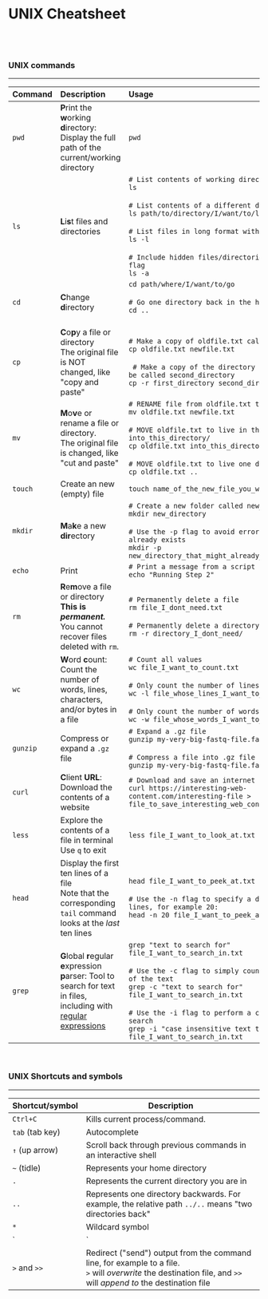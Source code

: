 # UNIX Cheatsheet

<br><br>

### UNIX commands

-----

Command | Description | Usage 
:-------|:-------------------------------------------------------------------------------------|:-----
`pwd` | **P**rint the **w**orking **d**irectory: Display the full path of the current/working directory | `pwd`
`ls` | **L**i**s**t files and directories |  `# List contents of working directory` <br> `ls` <br><br> `# List contents of a different directory` <br> `ls path/to/directory/I/want/to/list` <br><br> `# List files in long format with the -l flag` <br> `ls -l`  <br><br> `# Include hidden files/directories with the -a flag` <br> `ls -a` 
`cd` | **C**hange **d**irectory | `cd path/where/I/want/to/go`  <br><br> `# Go one directory back in the heirarchy` <br> `cd ..` <br><br>
`cp` | **C**o**p**y a file or directory <br> The original file is NOT changed, like "copy and paste"| `# Make a copy of oldfile.txt called newfile.txt` <br> `cp oldfile.txt newfile.txt`  <br><br> ` # Make a copy of the directory first_directory to be called second_directory` <br> `cp -r first_directory second_directory`
`mv` | **M**o**v**e or rename a file or directory. <br> The original file is changed, like "cut and paste" |  `# RENAME file from oldfile.txt to newfile.txt` <br> `mv oldfile.txt newfile.txt`  <br><br> `# MOVE oldfile.txt to live in the directory into_this_directory/`<br> `cp oldfile.txt into_this_directory/`  <br><br> `# MOVE oldfile.txt to live one directory back` <br> `cp oldfile.txt ..`
`touch` | Create an new (empty) file | `touch name_of_the_new_file_you_want_to_create.txt` 
`mkdir` | **M**a**k**e a new **dir**ectory | `# Create a new folder called new_directory` <br> `mkdir new_directory` <br><br> `# Use the -p flag to avoid errors if the directory already exists` <br> `mkdir -p new_directory_that_might_already_have_been_created`
`echo` | Print | `# Print a message from a script` <br> `echo "Running Step 2"`
`rm` | **R**e**m**ove a file or directory <br> **This is _permanent._** You cannot recover files deleted with `rm`. | `# Permanently delete a file` <br> `rm file_I_dont_need.txt` <br><br> `# Permanently delete a directory` <br> `rm -r directory_I_dont_need/`
`wc` | **W**ord **c**ount: Count the number of words, lines, characters, and/or bytes in a file | `# Count all values` <br> `wc file_I_want_to_count.txt` <br><br> `# Only count the number of lines with the -l flag` <br> `wc -l file_whose_lines_I_want_to_count.txt` <br><br> `# Only count the number of words with the -w flag` <br> `wc -w file_whose_words_I_want_to_count.txt`
`gunzip` | Compress or expand a `.gz` file |  `# Expand a .gz file` <br> `gunzip my-very-big-fastq-file.fastq.gz` <br><br> `# Compress a file into .gz file` <br> `gunzip my-very-big-fastq-file.fastq` 
`curl` | **C**lient **URL**: Download the contents of a website |  `# Download and save an internet file and save ` <br> `curl https://interesting-web-content.com/interesting-file > file_to_save_interesting_web_content_in.txt` 
`less` | Explore the contents of a file in terminal <br> Use `q` to exit | `less file_I_want_to_look_at.txt`
`head` | Display the first ten lines of a file <br> Note that the corresponding `tail` command looks at the _last_ ten lines | `head file_I_want_to_peek_at.txt` <br><br> `# Use the -n flag to specify a different number of lines, for example 20:` <br> `head -n 20 file_I_want_to_peek_at.txt`
`grep` | **G**lobal **r**egular **e**xpression **p**arser: Tool to search for text in files, including with [regular expressions](https://en.wikipedia.org/wiki/Regular_expression) | `grep "text to search for" file_I_want_to_search_in.txt` <br><br> `# Use the -c flag to simply count the occurrences of the text` <br> `grep -c "text to search for" file_I_want_to_search_in.txt` <br><br> `# Use the -i flag to perform a case insensitive search` <br> `grep -i "case insensitive text to search for" file_I_want_to_search_in.txt`


<br>

### UNIX Shortcuts and symbols

-----

Shortcut/symbol | Description
----------|-----------------------------------------------------------
`Ctrl+C` | Kills current process/command. 
`tab` (tab key) | Autocomplete
`↑` (up arrow)| Scroll back through previous commands in an interactive shell
`~` (tidle) | Represents your home directory
`.` | Represents the current directory you are in
`..` | Represents one directory backwards. For example, the relative path `../..` means "two directories back"
`*`  | Wildcard symbol
`|`  | Pipe symbol (located on the backslash key). Join a string of UNIX commands together into a "pipeline"
`>` and `>>` | Redirect ("send") output from the command line, for example to a file. <br> `>` will _overwrite_ the destination file, and `>>` will _append to_ the destination file


